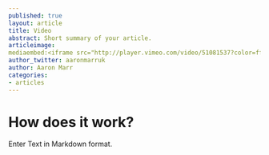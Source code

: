 ```yaml
---
published: true
layout: article
title: Video
abstract: Short summary of your article.
articleimage:
mediaembed:<iframe src="http://player.vimeo.com/video/51081537?color=ffffff" width="500" height="281" frameborder="0" webkitAllowFullScreen mozallowfullscreen allowFullScreen></iframe>
author_twitter: aaronmarruk
author: Aaron Marr
categories:
- articles
---
```


# How does it work?

Enter Text in Markdown format.